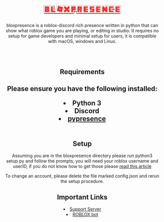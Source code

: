 <!-- <div style="text-align: center;"> -->
<h1 align="center">
    <img src="https://github.com/wotanut/bloxpresence/blob/main/screenshots/uploads/bloxpresence-2.png" width="250"></img>
    <br>
</h1>

<div style="text-align: center;">
    <p>
    bloxpresence is a roblox-discord rich presence written in python that can show what roblox game you are playing, or editing in studio. It requires no setup for game developers and minimal setup for users, it is compatible with macOS, windows and Linux.
    </p>
    <br>
    <br>
</div>
<div style="text-align: center;">
    <h2>Requirements<h2>
    <p>Please ensure you have the following installed:<p>
    <li> Python 3
    <li> Discord
    <li> <a href="https://pypi.org/project/pypresence/">pypresence</a>
    <br>
    <br>
</div>
<div style="text-align: center;">
    <h2>Setup</h2>
    <p>Assuming you are in the bloxpresence directory please run python3 setup.py and follow the prompts, you will need your roblox username and userID, if you do not know how to get those please <a href="../screenshots/required_information">read this article</a></p>
    <p> To change an account, please delete the file marked config.json and rerun the setup procedure.
</div>
<div style="text-align: center;">
    <h2> Important Links </h2>
    <li> <a href="https://discord.gg/3QGttsWugd">Support Server</a>
    <li> <a href="https://www.roblox.com/users/2853604488/profile">ROBLOX bot</a>
</div>
